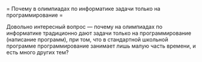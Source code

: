 = Почему в олимпиадах по информатике задачи только на программирование =

Довольно интересный вопрос — почему на олимпиадах по информатике традиционно дают задачи только на программирование (написание программ), 
при том, что в стандартной школьной программе программирование занимает лишь малую часть времени, и есть много других тем?
